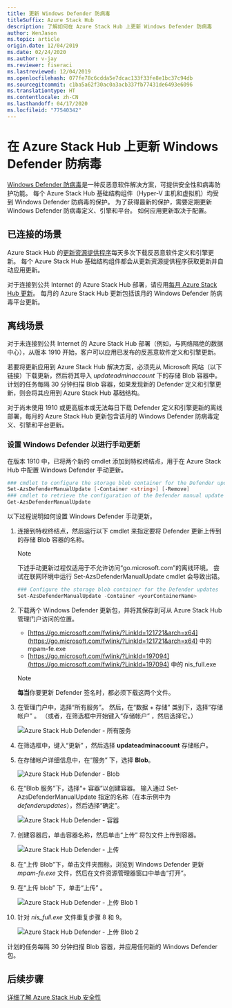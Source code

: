 ```yaml
---
title: 更新 Windows Defender 防病毒
titleSuffix: Azure Stack Hub
description: 了解如何在 Azure Stack Hub 上更新 Windows Defender 防病毒
author: WenJason
ms.topic: article
origin.date: 12/04/2019
ms.date: 02/24/2020
ms.author: v-jay
ms.reviewer: fiseraci
ms.lastreviewed: 12/04/2019
ms.openlocfilehash: 077fe78c6cdda5e7dcac133f33fe8e1bc37c94db
ms.sourcegitcommit: c1ba5a62f30ac0a3acb337fb77431de6493e6096
ms.translationtype: HT
ms.contentlocale: zh-CN
ms.lasthandoff: 04/17/2020
ms.locfileid: "77540342"
---
```

# <a name="update-windows-defender-antivirus-on-azure-stack-hub"></a>在 Azure Stack Hub 上更新 Windows Defender 防病毒

[Windows Defender 防病毒](https://docs.microsoft.com/windows/security/threat-protection/windows-defender-antivirus/windows-defender-antivirus-in-windows-10)是一种反恶意软件解决方案，可提供安全性和病毒防护功能。 每个 Azure Stack Hub 基础结构组件（Hyper-V 主机和虚拟机）均受到 Windows Defender 防病毒的保护。 为了获得最新的保护，需要定期更新 Windows Defender 防病毒定义、引擎和平台。 如何应用更新取决于配置。

## <a name="connected-scenario"></a>已连接的场景

Azure Stack Hub 的[更新资源提供程序](azure-stack-updates.md#the-update-resource-provider)每天多次下载反恶意软件定义和引擎更新。 每个 Azure Stack Hub 基础结构组件都会从更新资源提供程序获取更新并自动应用更新。

对于连接到公共 Internet 的 Azure Stack Hub 部署，请应用[每月 Azure Stack Hub 更新](azure-stack-apply-updates.md)。 每月的 Azure Stack Hub 更新包括该月的 Windows Defender 防病毒平台更新。

## <a name="disconnected-scenario"></a>离线场景

对于未连接到公共 Internet 的 Azure Stack Hub 部署（例如，与网络隔绝的数据中心），从版本 1910 开始，客户可以应用已发布的反恶意软件定义和引擎更新。 

若要将更新应用到 Azure Stack Hub 解决方案，必须先从 Microsoft 网站（以下链接）下载更新，然后将其导入 *updateadminaccount* 下的存储 Blob 容器中。 计划的任务每隔 30 分钟扫描 Blob 容器，如果发现新的 Defender 定义和引擎更新，则会将其应用到 Azure Stack Hub 基础结构。 

对于尚未使用 1910 或更高版本或无法每日下载 Defender 定义和引擎更新的离线部署，每月的 Azure Stack Hub 更新包含该月的 Windows Defender 防病毒定义、引擎和平台更新。 


### <a name="set-up-windows-defender-for-manual-updates"></a>设置 Windows Defender 以进行手动更新 

在版本 1910 中，已将两个新的 cmdlet 添加到特权终结点，用于在 Azure Stack Hub 中配置 Windows Defender 手动更新。 

```powershell 
### cmdlet to configure the storage blob container for the Defender updates 
Set-AzsDefenderManualUpdate [-Container <string>] [-Remove]  
### cmdlet to retrieve the configuration of the Defender manual update settings 
Get-AzsDefenderManualUpdate  
``` 

以下过程说明如何设置 Windows Defender 手动更新。 

1. 连接到特权终结点，然后运行以下 cmdlet 来指定要将 Defender 更新上传到的存储 Blob 容器的名称。 

   > [!NOTE] 
   > 下述手动更新过程仅适用于不允许访问“go.microsoft.com”的离线环境。 尝试在联网环境中运行 Set-AzsDefenderManualUpdate cmdlet 会导致出错。 

   ```powershell 
   ### Configure the storage blob container for the Defender updates 
   Set-AzsDefenderManualUpdate -Container <yourContainerName>
   ``` 

2. 下载两个 Windows Defender 更新包，并将其保存到可从 Azure Stack Hub 管理门户访问的位置。  

   * [https://go.microsoft.com/fwlink/?LinkId=121721&arch=x64](https://go.microsoft.com/fwlink/?LinkId=121721&arch=x64) 中的 mpam-fe.exe 
   * [https://go.microsoft.com/fwlink/?LinkId=197094](https://go.microsoft.com/fwlink/?LinkId=197094) 中的 nis_full.exe 

   > [!NOTE] 
   > **每当**你要更新 Defender 签名时，都必须下载这两个文件。 

3. 在管理门户中，选择“所有服务”。  然后，在“数据 + 存储”  类别下，选择“存储帐户”  。 （或者，在筛选框中开始键入“存储帐户”  ，然后选择它。） 

   ![Azure Stack Hub Defender - 所有服务](./media/azure-stack-security-av/image1.png)  

4. 在筛选框中，键入“更新”  ，然后选择 **updateadminaccount** 存储帐户。 

5. 在存储帐户详细信息中，在“服务”  下，选择 **Blob**。 

   ![Azure Stack Hub Defender - Blob](./media/azure-stack-security-av/image2.png) 

6. 在“Blob 服务”下，选择“+ 容器”以创建容器。   输入通过 Set-AzsDefenderManualUpdate 指定的名称（在本示例中为 *defenderupdates*），然后选择“确定”。  

   ![Azure Stack Hub Defender - 容器](./media/azure-stack-security-av/image3.png) 

7. 创建容器后，单击容器名称，然后单击“上传”  将包文件上传到容器。 

   ![Azure Stack Hub Defender - 上传](./media/azure-stack-security-av/image4.png) 

8. 在“上传 Blob”下，单击文件夹图标，浏览到 Windows Defender 更新 *mpam-fe.exe* 文件，然后在文件资源管理器窗口中单击“打开”。  

9. 在“上传 blob”  下，单击“上传”  。 

   ![Azure Stack Hub Defender - 上传 Blob 1](./media/azure-stack-security-av/image5.png) 

1. 针对 *nis_full.exe* 文件重复步骤 8 和 9。 

   ![Azure Stack Hub Defender - 上传 Blob 2](./media/azure-stack-security-av/image6.png)

计划的任务每隔 30 分钟扫描 Blob 容器，并应用任何新的 Windows Defender 包。  

## <a name="next-steps"></a>后续步骤

[详细了解 Azure Stack Hub 安全性](azure-stack-security-foundations.md)
